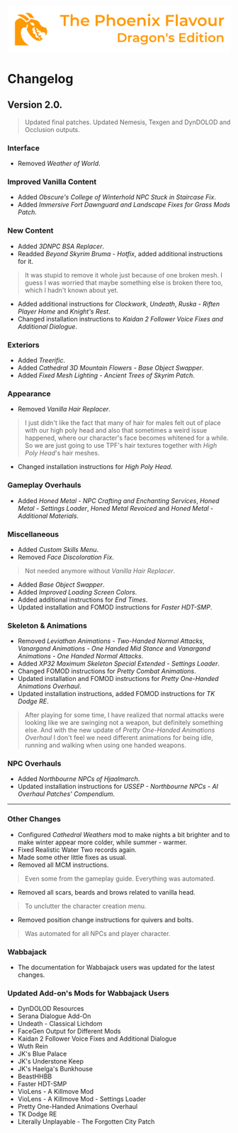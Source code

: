 ![image](images/Banner.png)

# Changelog

## Version 2.0.

> Updated final patches. Updated Nemesis, Texgen and DynDOLOD and Occlusion outputs.

### Interface

* Removed _Weather of World_.

### Improved Vanilla Content

* Added _Obscure's College of Winterhold NPC Stuck in Staircase Fix_.
* Added _Immersive Fort Dawnguard and Landscape Fixes for Grass Mods Patch_.

### New Content

* Added _3DNPC BSA Replacer_.
* Readded _Beyond Skyrim Bruma - Hotfix_, added additional instructions for it.
> It was stupid to remove it whole just because of one broken mesh. I guess I was worried that maybe something else is broken there too, which I hadn't known about yet.
* Added additional instructions for _Clockwork_, _Undeath_, _Ruska - Riften Player Home_ and _Knight's Rest_.
* Changed installation instructions to _Kaidan 2 Follower Voice Fixes and Additional Dialogue_.

### Exteriors

* Added _Treerific_.
* Added _Cathedral 3D Mountain Flowers - Base Object Swapper_.
* Added _Fixed Mesh Lighting - Ancient Trees of Skyrim Patch_.

### Appearance

* Removed _Vanilla Hair Replacer_.
> I just didn't like the fact that many of hair for males felt out of place with our high poly head and also that sometimes a weird issue happened, 
where our character's face becomes whitened for a while. So we are just going to use TPF's hair textures together with _High Poly Head_'s hair meshes.
* Changed installation instructions for _High Poly Head_.

### Gameplay Overhauls

* Added _Honed Metal - NPC Crafting and Enchanting Services_, _Honed Metal - Settings Loader_, _Honed Metal Revoiced_ and _Honed Metal - Additional Materials_.

### Miscellaneous

* Added _Custom Skills Menu_.
* Removed _Face Discoloration Fix_.
> Not needed anymore without _Vanilla Hair Replacer_.
* Added _Base Object Swapper_.
* Added _Improved Loading Screen Colors_.
* Added additional instructions for _End Times_.
* Updated installation and FOMOD instructions for _Faster HDT-SMP_.

### Skeleton & Animations

* Removed _Leviathan Animations - Two-Handed Normal Attacks_, _Vanargand Animations - One Handed Mid Stance_ and _Vanargand Animations - One Handed Normal Attacks_.
* Added _XP32 Maximum Skeleton Special Extended - Settings Loader_.
* Changed FOMOD instructions for _Pretty Combat Animations_.
* Updated installation and FOMOD instructions for _Pretty One-Handed Animations Overhaul_.
* Updated installation instructions, added FOMOD instructions for _TK Dodge RE_.
> After playing for some time, I have realized that normal attacks were looking like we are swinging not a weapon, but definitely something else. And with the new update of _Pretty One-Handed Animations Overhaul_ I don't feel we need different animations for being idle, running and walking when using one handed weapons.

### NPC Overhauls

* Added _Northbourne NPCs of Hjaalmarch_.
* Updated installation instructions for _USSEP - Northbourne NPCs - AI Overhaul Patches' Compendium_.

---

### Other Changes

* Configured _Cathedral Weathers_ mod to make nights a bit brighter and to make winter appear more colder, while summer - warmer.
* Fixed Realistic Water Two records again.
* Made some other little fixes as usual.
* Removed all MCM instructions.
> Even some from the gameplay guide. Everything was automated.
* Removed all scars, beards and brows related to vanilla head.
> To unclutter the character creation menu.
* Removed position change instructions for quivers and bolts.
> Was automated for all NPCs and player character.

### Wabbajack

* The documentation for Wabbajack users was updated for the latest changes.

### Updated Add-on's Mods for Wabbajack Users

* DynDOLOD Resources
* Serana Dialogue Add-On
* Undeath - Classical Lichdom
* FaceGen Output for Different Mods
* Kaidan 2 Follower Voice Fixes and Additional Dialogue
* Wuth Rein
* JK's Blue Palace
* JK's Understone Keep
* JK's Haelga's Bunkhouse
* BeastHHBB
* Faster HDT-SMP
* VioLens - A Killmove Mod
* VioLens - A Killmove Mod - Settings Loader
* Pretty One-Handed Animations Overhaul
* TK Dodge RE
* Literally Unplayable - The Forgotten City Patch
